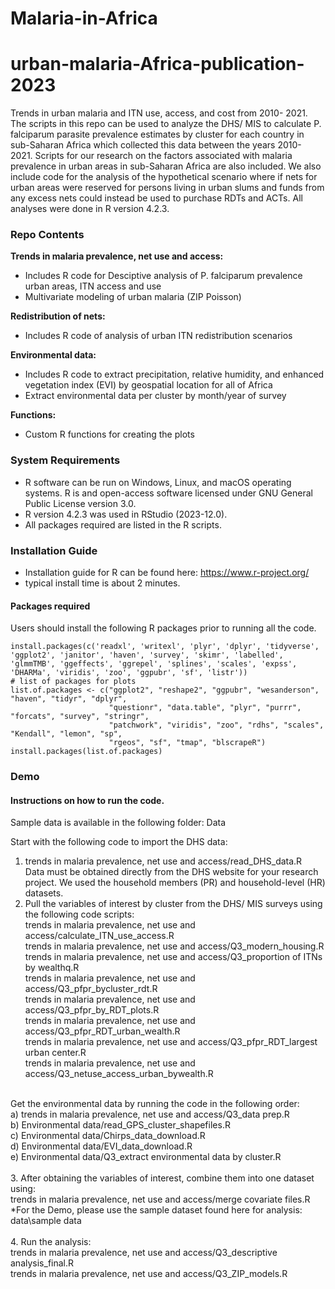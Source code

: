 # Malaria-in-Africa
# urban-malaria-Africa-publication-2023
Trends in urban malaria and ITN use, access, and cost from 2010- 2021.
The scripts in this repo can be used to analyze the DHS/ MIS to calculate P. falciparum parasite prevalence estimates by cluster for each country in sub-Saharan Africa which collected this data between the years 2010- 2021. Scripts for our research on the factors associated with malaria prevalence in urban areas in sub-Saharan Africa are also included. We also include code for the analysis of the hypothetical scenario where if nets for urban areas were reserved for persons living in urban slums and funds from any excess nets could instead be used to purchase RDTs and ACTs. All analyses were done in R version 4.2.3. 
  
### Repo Contents
**Trends in malaria prevalence, net use and access:** 
* Includes R code for Desciptive analysis of P. falciparum prevalence urban areas, ITN access and use
* Multivariate modeling of urban malaria (ZIP Poisson)
  
**Redistribution of nets:**
* Includes R code of analysis of urban ITN redistribution scenarios
  
**Environmental data:**
* Includes R code to extract precipitation, relative humidity, and enhanced vegetation index (EVI) by geospatial location for all of Africa
* Extract environmental data per cluster by month/year of survey
  
**Functions:**
* Custom R functions for creating the plots

### System Requirements
* R software can be run on Windows, Linux, and macOS operating systems. R is and open-access software licensed under GNU General Public License version 3.0. 
* R version 4.2.3 was used in RStudio (2023-12.0).
* All packages required are listed in the R scripts.

### Installation Guide 
* Installation guide for R can be found here: https://www.r-project.org/ 
* typical install time is about 2 minutes.
#### Packages required
Users should install the following R packages prior to running all the code.
```
install.packages(c('readxl', 'writexl', 'plyr', 'dplyr', 'tidyverse', 'ggplot2', 'janitor', 'haven', 'survey', 'skimr', 'labelled', 'glmmTMB', 'ggeffects', 'ggrepel', 'splines', 'scales', 'expss', 'DHARMa', 'viridis', 'zoo', 'ggpubr', 'sf', 'listr'))
# list of packages for plots
list.of.packages <- c("ggplot2", "reshape2", "ggpubr", "wesanderson", "haven", "tidyr", "dplyr",
                      "questionr", "data.table", "plyr", "purrr", "forcats", "survey", "stringr", 
                      "patchwork", "viridis", "zoo", "rdhs", "scales", "Kendall", "lemon", "sp",
                      "rgeos", "sf", "tmap", "blscrapeR")
install.packages(list.of.packages)
```

### Demo 
#### Instructions on how to run the code.
 Sample data is available in the following folder: Data
 
Start with the following code to import the DHS data: 
1. trends in malaria prevalence, net use and access/read_DHS_data.R<br />
   Data must be obtained directly from the DHS website for your research project. We used the household members (PR) and household-level (HR) datasets.<br /> 
2. Pull the variables of interest by cluster from the DHS/ MIS surveys using the following code scripts:<br />
   trends in malaria prevalence, net use and access/calculate_ITN_use_access.R<br /> 
   trends in malaria prevalence, net use and access/Q3_modern_housing.R<br />
   trends in malaria prevalence, net use and access/Q3_proportion of ITNs by wealthq.R<br /> 
   trends in malaria prevalence, net use and access/Q3_pfpr_bycluster_rdt.R<br />
   trends in malaria prevalence, net use and access/Q3_pfpr_by_RDT_plots.R<br /> 
   trends in malaria prevalence, net use and access/Q3_pfpr_RDT_urban_wealth.R<br /> 
   trends in malaria prevalence, net use and access/Q3_pfpr_RDT_largest urban center.R<br /> 
   trends in malaria prevalence, net use and access/Q3_netuse_access_urban_bywealth.R<br />
<br />
Get the environmental data by running the code in the following order:<br /> 
 a) trends in malaria prevalence, net use and access/Q3_data prep.R<br />
 b) Environmental data/read_GPS_cluster_shapefiles.R<br />
 c) Environmental data/Chirps_data_download.R<br />
 d) Environmental data/EVI_data_download.R<br />
 e) Environmental data/Q3_extract environmental data by cluster.R<br />
<br />
3. After obtaining the variables of interest, combine them into one dataset using:<br />
   trends in malaria prevalence, net use and access/merge covariate files.R<br />
*For the Demo, please use the sample dataset found here for analysis: data\sample data<br />
<br />
4. Run the analysis:<br />
   trends in malaria prevalence, net use and access/Q3_descriptive analysis_final.R<br />
   trends in malaria prevalence, net use and access/Q3_ZIP_models.R<br />
